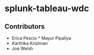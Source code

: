 # splunk-tableau-wdc



## Contributors

* Erica Pescio
* Mayur Pipaliya
* Karthika Krishnan
* Joe Welsh
